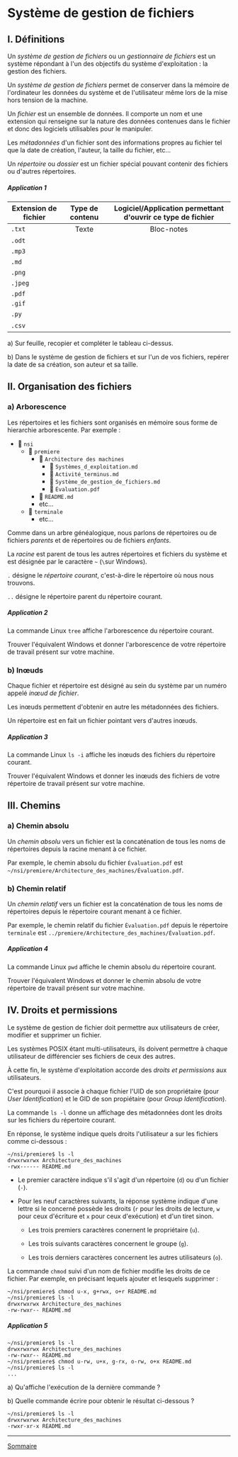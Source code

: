 # Système de gestion de fichiers

## I. Définitions

Un *système de gestion de fichiers* ou un *gestionnaire de fichiers* est un système répondant à l'un des objectifs du système d'exploitation : la gestion des fichiers.

Un *système de gestion de fichiers* permet de conserver dans la mémoire de l'ordinateur les données du système et de l'utilisateur même lors de la mise hors tension de la machine.

Un *fichier* est un ensemble de données. Il comporte un nom et une extension qui renseigne sur la nature des données contenues dans le fichier et donc des logiciels utilisables pour le manipuler.

Les *métadonnées* d'un fichier sont des informations propres au fichier tel que la date de création, l'auteur, la taille du fichier, etc...

Un *répertoire* ou *dossier* est un fichier spécial pouvant contenir des fichiers ou d'autres répertoires.

##### Application 1

| Extension de fichier | Type de contenu | Logiciel/Application permettant d'ouvrir ce type de fichier |
| --- | :---: | :---: |
| `.txt` | Texte | Bloc-notes |
| `.odt` | | |
| `.mp3` | | |
| `.md`  | | |
| `.png` | | |
| `.jpeg`| | |
| `.pdf` | | |
| `.gif` | | |
| `.py`  | | |
| `.csv` | | |

a) Sur feuille, recopier et compléter le tableau ci-dessus.

b) Dans le système de gestion de fichiers et sur l'un de vos fichiers, repérer la date de sa création, son auteur et sa taille.

## II. Organisation des fichiers

### a) Arborescence

Les répertoires et les fichiers sont organisés en mémoire sous forme de hierarchie arborescente. Par exemple :

- :file_folder: `nsi`
    - :file_folder: `premiere`
        - :file_folder: `Architecture des machines`
            - :page_facing_up: `Systèmes_d_exploitation.md`
            - :page_facing_up: `Activité_terminus.md`
            - :page_facing_up: `Système_de_gestion_de_fichiers.md`
            - :page_facing_up: `Évaluation.pdf`
        - :page_facing_up: `README.md`
        - etc...
    - :file_folder: `terminale`
        - etc...

Comme dans un arbre généalogique, nous parlons de répertoires ou de fichiers *parents* et de répertoires ou de fichiers *enfants*.

La *racine* est parent de tous les autres répertoires et fichiers du système et est désignée par le caractère `~` (`\`sur Windows).

`.` désigne le *répertoire courant*, c'est-à-dire le répertoire où nous nous trouvons.

`..` désigne le répertoire parent du répertoire courant.

##### Application 2

La commande Linux `tree` affiche l'arborescence du répertoire courant.

Trouver l'équivalent Windows et donner l'arborescence de votre répertoire de travail présent sur votre machine.

### b) Inœuds

Chaque fichier et répertoire est désigné au sein du système par un numéro appelé *inœud de fichier*.

Les inœuds permettent d'obtenir en autre les métadonnées des fichiers.

Un répertoire est en fait un fichier pointant vers d'autres inœuds.

##### Application 3

La commande Linux `ls -i` affiche les inœuds des fichiers du répertoire courant.

Trouver l'équivalent Windows et donner les inœuds des fichiers de votre répertoire de travail présent sur votre machine.

## III. Chemins

### a) Chemin absolu

Un *chemin absolu* vers un fichier est la concaténation de tous les noms de répertoires depuis la racine menant à ce fichier.

Par exemple, le chemin absolu du fichier `Évaluation.pdf` est `~/nsi/premiere/Architecture_des_machines/Évaluation.pdf`.

### b) Chemin relatif

Un *chemin relatif* vers un fichier est la concaténation de tous les noms de répertoires depuis le répertoire courant menant à ce fichier.

Par exemple, le chemin relatif du fichier `Évaluation.pdf` depuis le répertoire `terminale` est `../premiere/Architecture_des_machines/Évaluation.pdf`.

##### Application 4

La commande Linux `pwd` affiche le chemin absolu du répertoire courant.

Trouver l'équivalent Windows et donner le chemin absolu de votre répertoire de travail présent sur votre machine.

## IV. Droits et permissions

Le système de gestion de fichier doit permettre aux utilisateurs de créer, modifier et supprimer un fichier.

Les systèmes POSIX étant multi-utilisateurs, ils doivent permettre à chaque utilisateur de différencier ses fichiers de ceux des autres.

À cette fin, le système d'exploitation accorde des *droits et permissions* aux utilisateurs.

C'est pourquoi il associe à chaque fichier l'UID de son propriétaire (pour *User Identification*) et le GID de son propiétaire (pour *Group Identification*).

La commande `ls -l` donne un affichage des métadonnées dont les droits sur les fichiers du répertoire courant.

En réponse, le système indique quels droits l'utilisateur a sur les fichiers comme ci-dessous :

```
~/nsi/premiere$ ls -l
drwxrwxrwx Architecture_des_machines
-rwx------ README.md
```

- Le premier caractère indique s'il s'agit d'un répertoire (`d`) ou d'un fichier (`-`).

- Pour les neuf caractères suivants, la réponse système indique d'une lettre si le concerné possède les droits (`r` pour les droits de lecture, `w` pour ceux d'écriture et `x` pour ceux d'exécution) et d'un tiret sinon.

    + Les trois premiers caractères conernent le propriétaire (`u`).

    + Les trois suivants caractères concernent le groupe (`g`).

    + Les trois derniers caractères concernent les autres utilisateurs (`o`).

La commande `chmod` suivi d'un nom de fichier modifie les droits de ce fichier. Par exemple, en précisant lequels ajouter et lesquels supprimer :

```
~/nsi/premiere$ chmod u-x, g+rwx, o+r README.md
~/nsi/premiere$ ls -l
drwxrwxrwx Architecture_des_machines
-rw-rwxr-- README.md
```

##### Application 5

```
~/nsi/premiere$ ls -l
drwxrwxrwx Architecture_des_machines
-rw-rwxr-- README.md
~/nsi/premiere$ chmod u-rw, u+x, g-rx, o-rw, o+x README.md
~/nsi/premiere$ ls -l
...
```

a) Qu'affiche l'exécution de la dernière commande ?

b) Quelle commande écrire pour obtenir le résultat ci-dessous ?

```
~/nsi/premiere$ ls -l
drwxrwxrwx Architecture_des_machines
-rwxr-xr-x README.md
```

________________

[Sommaire](./../README.md)
